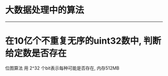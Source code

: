 # 大数据处理中的算法

--------------------------------------------------------------------------------------------------------------
# 在10亿个不重复无序的uint32数中, 判断给定数是否存在
位图算法
  用 2^32 个bit表示每种可能是否存在, 内存512MB